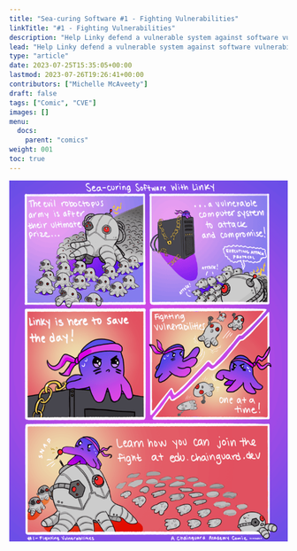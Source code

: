 ```yaml
---
title: "Sea-curing Software #1 - Fighting Vulnerabilities"
linkTitle: "#1 - Fighting Vulnerabilities"
description: "Help Linky defend a vulnerable system against software vulnerabilities!"
lead: "Help Linky defend a vulnerable system against software vulnerabilities!"
type: "article"
date: 2023-07-25T15:35:05+00:00
lastmod: 2023-07-26T19:26:41+00:00
contributors: ["Michelle McAveety"]
draft: false
tags: ["Comic", "CVE"]
images: []
menu:
  docs:
    parent: "comics"
weight: 001
toc: true
---
```


<img alt="Comic featuring Chainguard's mascot, Linky the octopus, using their tentacles to defend a vulnerable computer from software vulnerabilities. The vulnerabilities take the form of robotic octopuses charging forward as an army toward the computer." src="seacuring-software-ep1.png" />
